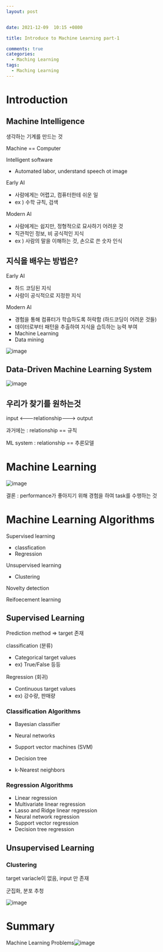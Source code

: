 ```yaml
---
layout: post


date: 2021-12-09  10:15 +0800

title: Introduce to Machine Learning part-1

comments: true
categories: 
  - Maching Learning
tags: 
  - Maching Learning
---
```




# Introduction

## Machine Intelligence

생각하는 기계를 만드는 것



Machine == Computer



Intelligent software

- Automated labor, understand speech ot image



Early AI

- 사람에게는 어렵고, 컴퓨터한테 쉬운 일
- ex ) 수학 규칙, 검색



Modern AI

- 사람에게는 쉽지만, 정형적으로 묘사하기 어려운 것
- 직관적인 정보, 비 공식적인 지식
- ex )  사람의 말을 이해하는 것, 손으로 쓴 숫자 인식



## 지식을 배우는 방법은?



Early AI

- 하드 코딩된 지식
- 사람이 공식적으로 지정한 지식



Modern AI

- 경험을 통해 컴퓨터가 학습하도록 허락함 (하드코딩이 어려운 것들)
- 데이터로부터 패턴을 추출하여 지식을 습득하는 능력 부여
- Machine Learning
- Data mining



![image](https://user-images.githubusercontent.com/49177223/145267779-1a335cf7-6387-4a45-9115-7b54afd35d69.png)









## Data-Driven Machine Learning System



![image](https://user-images.githubusercontent.com/49177223/145267906-8f92f972-8baf-47ab-9f29-f893eb412bb1.png)



## 우리가 찾기를 원하는것 

input <---relationship---> output



과거에는 : relationship == 규칙



ML system : relationship == 추론모델





# Machine Learning



![image](https://user-images.githubusercontent.com/49177223/145268388-8c6e8eb1-bae8-4d49-8ca8-c00ac07bad38.png)



결론 : performance가 좋아지기 위해 경험을 하여 task를 수행하는 것



# Machine Learning Algorithms 

Supervised learning

- classfication
- Regression



Unsupervised learning

- Clustering



Novelty detection

Reifoecement learning



## Supervised Learning

Prediction method => target 존재

classification (분류)

- Categorical target values
- ex) True/False 등등



Regression (회귀)

- Continuous target values
- ex) 강수량, 판매량



### Classification  Algorithms

- Bayesian classifier

- Neural networks
- Support vector machines (SVM)
- Decision tree
- k-Nearest neighbors

### Regression Algorithms 

- Linear regression  
- Multivariate linear regression 
- Lasso and Ridge linear regression 
- Neural network regression 
- Support vector regression 
- Decision tree regression



## Unsupervised Learning

### Clustering

target variacle이 없음, input 만 존재

군집화, 분포 추청

![image](https://user-images.githubusercontent.com/49177223/145269884-ff0d7b4d-b9e1-4ec6-a493-8d0230f3fe01.png)





# Summary

Machine Learning Problems![image](https://user-images.githubusercontent.com/49177223/145270033-50f69e3e-96dd-4b05-b867-a4b3a16c1afb.png)



















